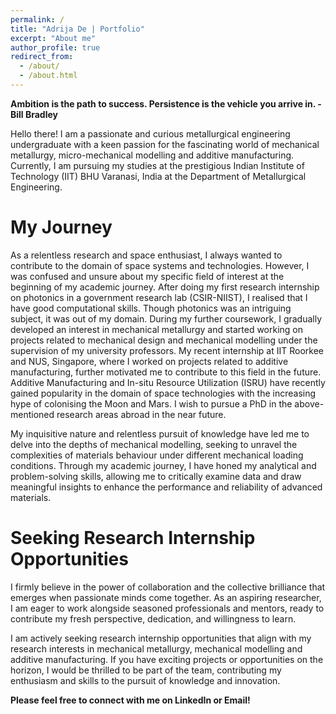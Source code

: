 ```yaml
---
permalink: /
title: "Adrija De | Portfolio"
excerpt: "About me"
author_profile: true
redirect_from: 
  - /about/
  - /about.html
---
```


**Ambition is the path to success. Persistence is the vehicle you arrive in. -Bill Bradley**

Hello there! I am a passionate and curious metallurgical engineering undergraduate with a keen passion for the fascinating world of mechanical metallurgy, micro-mechanical modelling and additive manufacturing. Currently, I am pursuing my studies at the prestigious Indian Institute of Technology (IIT) BHU Varanasi, India at the Department of Metallurgical Engineering.

My Journey
======
As a relentless research and space enthusiast, I always wanted to contribute to the domain of space systems and technologies. However, I was confused and unsure about my specific field of interest at the beginning of my academic journey. After doing my first research internship on photonics in a government research lab (CSIR-NIIST), I realised that I have good computational skills. Though photonics was an intriguing subject, it was out of my domain. During my further coursework, I gradually developed an interest in mechanical metallurgy and started working on projects related to mechanical design and mechanical modelling under the supervision of my university professors. My recent internship at IIT Roorkee and NUS, Singapore, where I worked on projects related to additive manufacturing, further motivated me to contribute to this field in the future. Additive Manufacturing and In-situ Resource Utilization (ISRU) have recently gained popularity in the domain of space technologies with the increasing hype of colonising the Moon and Mars. I wish to pursue a PhD in the above-mentioned research areas abroad in the near future.

My inquisitive nature and relentless pursuit of knowledge have led me to delve into the depths of mechanical modelling, seeking to unravel the complexities of materials behaviour under different mechanical loading conditions. Through my academic journey, I have honed my analytical and problem-solving skills, allowing me to critically examine data and draw meaningful insights to enhance the performance and reliability of advanced materials.

Seeking Research Internship Opportunities
======
I firmly believe in the power of collaboration and the collective brilliance that emerges when passionate minds come together. As an aspiring researcher, I am eager to work alongside seasoned professionals and mentors, ready to contribute my fresh perspective, dedication, and willingness to learn.

I am actively seeking research internship opportunities that align with my research interests in mechanical metallurgy, mechanical modelling and additive manufacturing. If you have exciting projects or opportunities on the horizon, I would be thrilled to be part of the team, contributing my enthusiasm and skills to the pursuit of knowledge and innovation.

**Please feel free to connect with me on LinkedIn or Email!**
